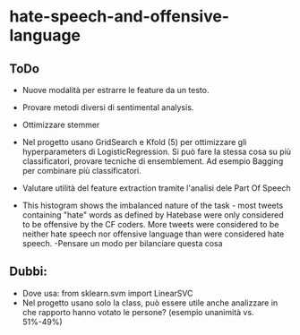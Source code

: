 # hate-speech-and-offensive-language


## ToDo

- Nuove modalità per estrarre le feature da un testo.


- Provare metodi diversi di sentimental analysis.
  

- Ottimizzare stemmer


- Nel progetto usano GridSearch e Kfold (5) per ottimizzare gli hyperparameters di LogisticRegression.
Si può fare la stessa cosa su più classificatori, provare tecniche di ensemblement. Ad esempio Bagging per combinare più classificatori.


- Valutare utilità del feature extraction tramite l'analisi dele Part Of Speech


- This histogram shows the imbalanced nature of the task - most tweets containing "hate" words as defined by Hatebase were only considered to be offensive by the CF coders. More tweets were considered to be neither hate speech nor offensive language than were considered hate speech.
  -Pensare un modo per bilanciare questa cosa
  
  
  
  
## Dubbi: 

- Dove usa: from sklearn.svm import LinearSVC
- Nel progetto usano solo la class, può essere utile anche analizzare in che rapporto hanno votato le persone? (esempio unanimità vs.         51%-49%)


